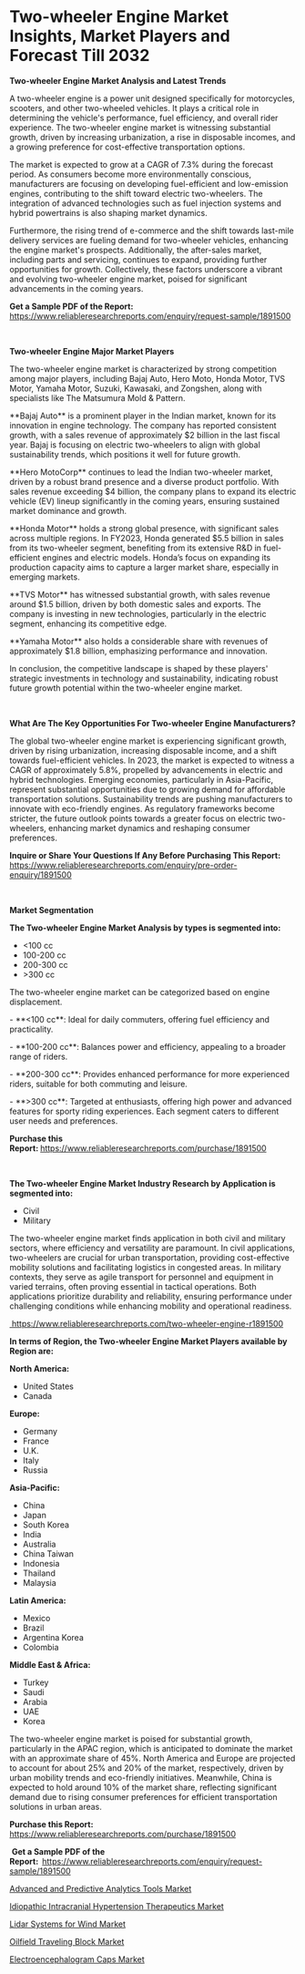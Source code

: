 <p><h1>Two-wheeler Engine Market Insights, Market Players and Forecast Till 2032</h1></p><p><strong>Two-wheeler Engine Market Analysis and Latest Trends</strong></p>
<p><p>A two-wheeler engine is a power unit designed specifically for motorcycles, scooters, and other two-wheeled vehicles. It plays a critical role in determining the vehicle's performance, fuel efficiency, and overall rider experience. The two-wheeler engine market is witnessing substantial growth, driven by increasing urbanization, a rise in disposable incomes, and a growing preference for cost-effective transportation options. </p><p>The market is expected to grow at a CAGR of 7.3% during the forecast period. As consumers become more environmentally conscious, manufacturers are focusing on developing fuel-efficient and low-emission engines, contributing to the shift toward electric two-wheelers. The integration of advanced technologies such as fuel injection systems and hybrid powertrains is also shaping market dynamics. </p><p>Furthermore, the rising trend of e-commerce and the shift towards last-mile delivery services are fueling demand for two-wheeler vehicles, enhancing the engine market's prospects. Additionally, the after-sales market, including parts and servicing, continues to expand, providing further opportunities for growth. Collectively, these factors underscore a vibrant and evolving two-wheeler engine market, poised for significant advancements in the coming years.</p></p>
<p><strong>Get a Sample PDF of the Report:&nbsp;</strong> <a href="https://www.reliableresearchreports.com/enquiry/request-sample/1891500?utm_campaign=24&utm_medium=2&utm_source=Github&utm_content=ia&utm_term=28032025&utm_id=two-wheeler-engine">https://www.reliableresearchreports.com/enquiry/request-sample/1891500</a></p>
<p>&nbsp;</p>
<p><strong>Two-wheeler Engine Major Market Players</strong></p>
<p><p>The two-wheeler engine market is characterized by strong competition among major players, including Bajaj Auto, Hero Moto, Honda Motor, TVS Motor, Yamaha Motor, Suzuki, Kawasaki, and Zongshen, along with specialists like The Matsumura Mold & Pattern. </p><p>**Bajaj Auto** is a prominent player in the Indian market, known for its innovation in engine technology. The company has reported consistent growth, with a sales revenue of approximately $2 billion in the last fiscal year. Bajaj is focusing on electric two-wheelers to align with global sustainability trends, which positions it well for future growth.</p><p>**Hero MotoCorp** continues to lead the Indian two-wheeler market, driven by a robust brand presence and a diverse product portfolio. With sales revenue exceeding $4 billion, the company plans to expand its electric vehicle (EV) lineup significantly in the coming years, ensuring sustained market dominance and growth.</p><p>**Honda Motor** holds a strong global presence, with significant sales across multiple regions. In FY2023, Honda generated $5.5 billion in sales from its two-wheeler segment, benefiting from its extensive R&D in fuel-efficient engines and electric models. Honda’s focus on expanding its production capacity aims to capture a larger market share, especially in emerging markets.</p><p>**TVS Motor** has witnessed substantial growth, with sales revenue around $1.5 billion, driven by both domestic sales and exports. The company is investing in new technologies, particularly in the electric segment, enhancing its competitive edge.</p><p>**Yamaha Motor** also holds a considerable share with revenues of approximately $1.8 billion, emphasizing performance and innovation. </p><p>In conclusion, the competitive landscape is shaped by these players' strategic investments in technology and sustainability, indicating robust future growth potential within the two-wheeler engine market.</p></p>
<p>&nbsp;</p>
<p><strong>What Are The Key Opportunities For Two-wheeler Engine Manufacturers?</strong></p>
<p><p>The global two-wheeler engine market is experiencing significant growth, driven by rising urbanization, increasing disposable income, and a shift towards fuel-efficient vehicles. In 2023, the market is expected to witness a CAGR of approximately 5.8%, propelled by advancements in electric and hybrid technologies. Emerging economies, particularly in Asia-Pacific, represent substantial opportunities due to growing demand for affordable transportation solutions. Sustainability trends are pushing manufacturers to innovate with eco-friendly engines. As regulatory frameworks become stricter, the future outlook points towards a greater focus on electric two-wheelers, enhancing market dynamics and reshaping consumer preferences.</p></p>
<p><strong>Inquire or Share Your Questions If Any Before Purchasing This Report:</strong> <a href="https://www.reliableresearchreports.com/enquiry/pre-order-enquiry/1891500?utm_campaign=24&utm_medium=2&utm_source=Github&utm_content=ia&utm_term=28032025&utm_id=two-wheeler-engine">https://www.reliableresearchreports.com/enquiry/pre-order-enquiry/1891500</a></p>
<p>&nbsp;</p>
<p><strong>Market Segmentation</strong></p>
<p><strong>The Two-wheeler Engine Market Analysis by types is segmented into:</strong></p>
<p><ul><li><100 cc</li><li>100-200 cc</li><li>200-300 cc</li><li>>300 cc</li></ul></p>
<p><p>The two-wheeler engine market can be categorized based on engine displacement. </p><p>- **<100 cc**: Ideal for daily commuters, offering fuel efficiency and practicality.  </p><p>- **100-200 cc**: Balances power and efficiency, appealing to a broader range of riders.  </p><p>- **200-300 cc**: Provides enhanced performance for more experienced riders, suitable for both commuting and leisure.  </p><p>- **>300 cc**: Targeted at enthusiasts, offering high power and advanced features for sporty riding experiences. Each segment caters to different user needs and preferences.</p></p>
<p><strong>Purchase this Report:&nbsp;</strong><a href="https://www.reliableresearchreports.com/purchase/1891500?utm_campaign=24&utm_medium=2&utm_source=Github&utm_content=ia&utm_term=28032025&utm_id=two-wheeler-engine">https://www.reliableresearchreports.com/purchase/1891500</a></p>
<p>&nbsp;</p>
<p><strong>The Two-wheeler Engine Market Industry Research by Application is segmented into:</strong></p>
<p><ul><li>Civil</li><li>Military</li></ul></p>
<p><p>The two-wheeler engine market finds application in both civil and military sectors, where efficiency and versatility are paramount. In civil applications, two-wheelers are crucial for urban transportation, providing cost-effective mobility solutions and facilitating logistics in congested areas. In military contexts, they serve as agile transport for personnel and equipment in varied terrains, often proving essential in tactical operations. Both applications prioritize durability and reliability, ensuring performance under challenging conditions while enhancing mobility and operational readiness.</p></p>
<p><a href="https://www.reliableresearchreports.com/two-wheeler-engine-r1891500?utm_campaign=24&utm_medium=2&utm_source=Github&utm_content=ia&utm_term=28032025&utm_id=two-wheeler-engine">&nbsp;https://www.reliableresearchreports.com/two-wheeler-engine-r1891500</a></p>
<p><strong>In terms of Region, the Two-wheeler Engine Market Players available by Region are:</strong></p>
<p>
    <p> <strong> North America: </strong>
        <ul>
            <li>United States</li>
            <li>Canada</li>
        </ul>
        </p> 
    <p> <strong> Europe: </strong>
        <ul>
            <li>Germany</li>
            <li>France</li>
            <li>U.K.</li>
            <li>Italy</li>
            <li>Russia</li>
        </ul>
        </p> 
    <p> <strong> Asia-Pacific: </strong>
        <ul>
            <li>China</li>
            <li>Japan</li>
            <li>South Korea</li>
            <li>India</li>
            <li>Australia</li>
            <li>China Taiwan</li>
            <li>Indonesia</li>
            <li>Thailand</li>
            <li>Malaysia</li>
        </ul>
        </p> 
    <p> <strong> Latin America: </strong>
        <ul>
            <li>Mexico</li>
            <li>Brazil</li>
            <li>Argentina Korea</li>
            <li>Colombia</li>
        </ul>
        </p> 
    <p> <strong> Middle East & Africa: </strong>
        <ul>
            <li>Turkey</li>
            <li>Saudi</li>
            <li>Arabia</li>
            <li>UAE</li>
            <li>Korea</li>
        </ul>
    </p>
    </p>
<p><p>The two-wheeler engine market is poised for substantial growth, particularly in the APAC region, which is anticipated to dominate the market with an approximate share of 45%. North America and Europe are projected to account for about 25% and 20% of the market, respectively, driven by urban mobility trends and eco-friendly initiatives. Meanwhile, China is expected to hold around 10% of the market share, reflecting significant demand due to rising consumer preferences for efficient transportation solutions in urban areas.</p></p>
<p><strong>Purchase this Report: </strong><a href="https://www.reliableresearchreports.com/purchase/1891500?utm_campaign=24&utm_medium=2&utm_source=Github&utm_content=ia&utm_term=28032025&utm_id=two-wheeler-engine">https://www.reliableresearchreports.com/purchase/1891500</a></p>
<p>&nbsp;<strong>Get a Sample PDF of the Report:&nbsp;&nbsp;</strong><a href="https://www.reliableresearchreports.com/enquiry/request-sample/1891500?utm_campaign=24&utm_medium=2&utm_source=Github&utm_content=ia&utm_term=28032025&utm_id=two-wheeler-engine">https://www.reliableresearchreports.com/enquiry/request-sample/1891500</a></p>
<p><strong></strong></p>
<p><p><a href="https://github.com/madethkijori/Market-Research-Report-List-1/blob/main/advanced-and-predictive-analytics-tools-market.md?utm_campaign=24&utm_medium=2&utm_source=Github&utm_content=ia&utm_term=28032025&utm_id=two-wheeler-engine">Advanced and Predictive Analytics Tools Market</a></p><p><a href="https://github.com/leoustolja/Market-Research-Report-List-1/blob/main/idiopathic-intracranial-hypertension-therapeutics-market.md?utm_campaign=24&utm_medium=2&utm_source=Github&utm_content=ia&utm_term=28032025&utm_id=two-wheeler-engine">Idiopathic Intracranial Hypertension Therapeutics Market</a></p><p><a href="https://github.com/bichukapac/Market-Research-Report-List-1/blob/main/lidar-systems-for-wind-market.md?utm_campaign=24&utm_medium=2&utm_source=Github&utm_content=ia&utm_term=28032025&utm_id=two-wheeler-engine">Lidar Systems for Wind Market</a></p><p><a href="https://github.com/laveeasaadrh/Market-Research-Report-List-1/blob/main/oilfield-traveling-block-market.md?utm_campaign=24&utm_medium=2&utm_source=Github&utm_content=ia&utm_term=28032025&utm_id=two-wheeler-engine">Oilfield Traveling Block Market</a></p><p><a href="https://github.com/ayondaylos/Market-Research-Report-List-1/blob/main/electroencephalogram-caps-market.md?utm_campaign=24&utm_medium=2&utm_source=Github&utm_content=ia&utm_term=28032025&utm_id=two-wheeler-engine">Electroencephalogram Caps Market</a></p></p>